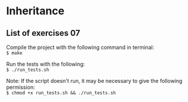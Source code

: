 <h1> Inheritance </h1>
<h2> List of exercises 07 </h2>

Compile the project with the following command in terminal:<br>
`$ make`

Run the tests with the following:<br>
`$ ./run_tests.sh`

Note: If the script doesn't run, it may be necessary to give the following permission:<br>
`$ chmod +x run_tests.sh && ./run_tests.sh`
